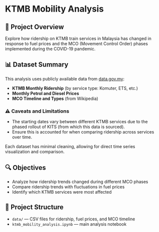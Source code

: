# KTMB Mobility Analysis

## 📝 Project Overview
Explore how ridership on KTMB train services in Malaysia has changed in response to fuel prices and the MCO (Movement Control Order) phases implemented during the COVID-19 pandemic.

## 📊 Dataset Summary
This analysis uses publicly available data from [data.gov.my](https://data.gov.my):
- **KTMB Monthly Ridership** (by service type: Komuter, ETS, etc.)
- **Monthly Petrol and Diesel Prices**
- **MCO Timeline and Types** (from Wikipedia)

### ⚠️ Caveats and Limitations

- The starting dates vary between different KTMB services due to the phased rollout of KITS (from which this data is sourced).
- Ensure this is accounted for when comparing ridership across services over time.


Each dataset has minimal cleaning, allowing for direct time series visualization and comparison.

## 🔍 Objectives
- Analyze how ridership trends changed during different MCO phases
- Compare ridership trends with fluctuations in fuel prices
- Identify which KTMB services were most affected

## 📂 Project Structure
- `data/` — CSV files for ridership, fuel prices, and MCO timeline
- `ktmb_mobility_analysis.ipynb` — main analysis notebook
